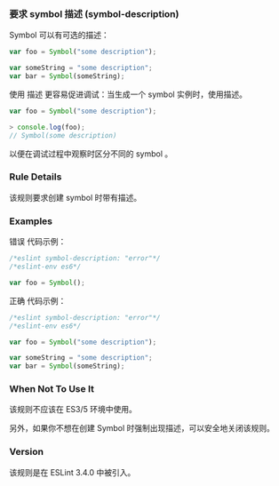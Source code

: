 ### 要求 symbol 描述 (symbol-description)

Symbol 可以有可选的描述：
```js
var foo = Symbol("some description");

var someString = "some description";
var bar = Symbol(someString);
```

使用 描述 更容易促进调试：当生成一个 symbol 实例时，使用描述。
```js
var foo = Symbol("some description");

> console.log(foo);
// Symbol(some description)
```
以便在调试过程中观察时区分不同的 symbol 。

### Rule Details
该规则要求创建 symbol 时带有描述。

### Examples
错误 代码示例：
```js
/*eslint symbol-description: "error"*/
/*eslint-env es6*/

var foo = Symbol();
```

正确 代码示例：
```js
/*eslint symbol-description: "error"*/
/*eslint-env es6*/

var foo = Symbol("some description");

var someString = "some description";
var bar = Symbol(someString);
```

### When Not To Use It
该规则不应该在 ES3/5 环境中使用。

另外，如果你不想在创建 Symbol 时强制出现描述，可以安全地关闭该规则。

### Version
该规则是在 ESLint 3.4.0 中被引入。
